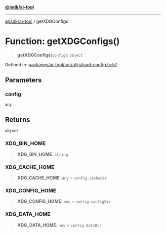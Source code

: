 [**@isdk/ai-tool**](../README.md)

***

[@isdk/ai-tool](../globals.md) / getXDGConfigs

# Function: getXDGConfigs()

> **getXDGConfigs**(`config`): `object`

Defined in: [packages/ai-tool/src/utils/load-config.ts:57](https://github.com/isdk/ai-tool.js/blob/83a1524a1644365964efc043a7a7991d8fd46b49/src/utils/load-config.ts#L57)

## Parameters

### config

`any`

## Returns

`object`

### XDG\_BIN\_HOME

> **XDG\_BIN\_HOME**: `string`

### XDG\_CACHE\_HOME

> **XDG\_CACHE\_HOME**: `any` = `config.cacheDir`

### XDG\_CONFIG\_HOME

> **XDG\_CONFIG\_HOME**: `any` = `config.configDir`

### XDG\_DATA\_HOME

> **XDG\_DATA\_HOME**: `any` = `config.dataDir`
